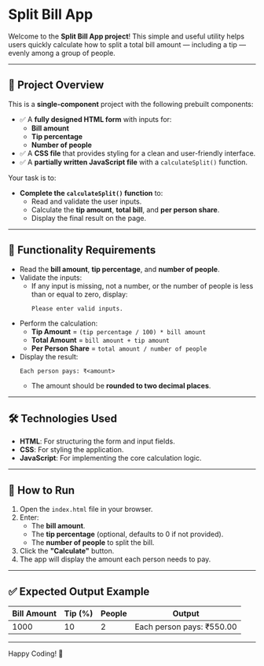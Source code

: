 # Split Bill App

Welcome to the **Split Bill App project**! This simple and useful utility helps users quickly calculate how to split a total bill amount — including a tip — evenly among a group of people.

---

## 🚀 Project Overview

This is a **single-component** project with the following prebuilt components:
- ✅ A **fully designed HTML form** with inputs for:
  - **Bill amount**
  - **Tip percentage**
  - **Number of people**
- ✅ A **CSS file** that provides styling for a clean and user-friendly interface.
- ✅ A **partially written JavaScript file** with a `calculateSplit()` function.

Your task is to:
- **Complete the `calculateSplit()` function** to:
  - Read and validate the user inputs.
  - Calculate the **tip amount**, **total bill**, and **per person share**.
  - Display the final result on the page.

---

## 🎯 Functionality Requirements

- Read the **bill amount**, **tip percentage**, and **number of people**.
- Validate the inputs:
  - If any input is missing, not a number, or the number of people is less than or equal to zero, display:
    ```
    Please enter valid inputs.
    ```
- Perform the calculation:
  - **Tip Amount** = `(tip percentage / 100) * bill amount`
  - **Total Amount** = `bill amount + tip amount`
  - **Per Person Share** = `total amount / number of people`
- Display the result:
    ```
    Each person pays: ₹<amount>
    ```
  - The amount should be **rounded to two decimal places**.

---

## 🛠️ Technologies Used

- **HTML**: For structuring the form and input fields.
- **CSS**: For styling the application.
- **JavaScript**: For implementing the core calculation logic.

---

## 🧩 How to Run

1. Open the `index.html` file in your browser.
2. Enter:
   - The **bill amount**.
   - The **tip percentage** (optional, defaults to 0 if not provided).
   - The **number of people** to split the bill.
3. Click the **"Calculate"** button.
4. The app will display the amount each person needs to pay.

---

## ✅ Expected Output Example

| Bill Amount | Tip (%) | People | Output                    |
|-------------|---------|--------|---------------------------|
| 1000        | 10      | 2      | Each person pays: ₹550.00 |

---

Happy Coding! 🚀
